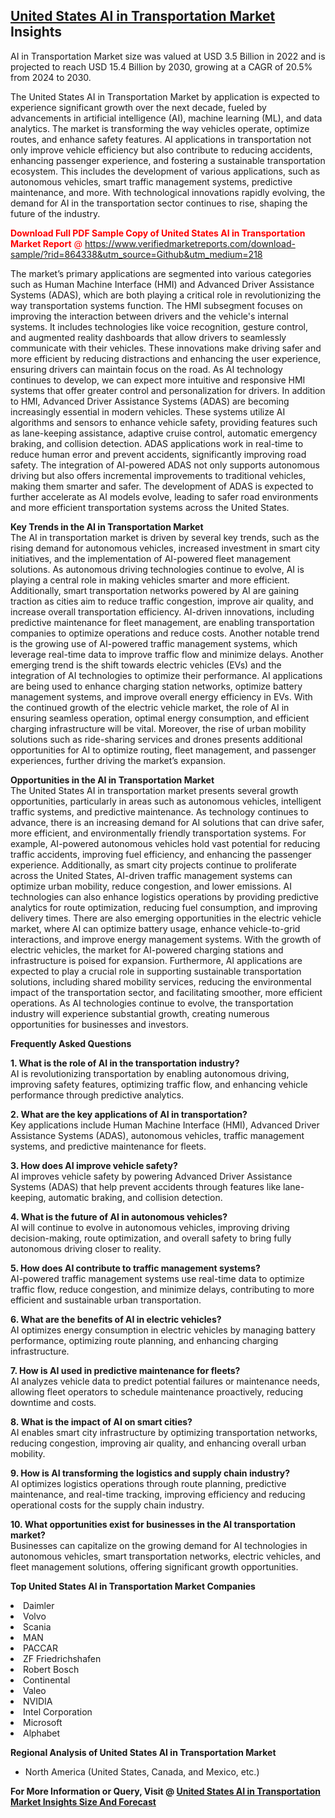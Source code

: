 <h2><a href="https://www.verifiedmarketreports.com/download-sample/?rid=864338&amp;utm_source=Github&amp;utm_medium=218" target="_blank">United States AI in Transportation Market</a> Insights</h2><p>AI in Transportation Market size was valued at USD 3.5 Billion in 2022 and is projected to reach USD 15.4 Billion by 2030, growing at a CAGR of 20.5% from 2024 to 2030.</p><p><p>The United States AI in Transportation Market by application is expected to experience significant growth over the next decade, fueled by advancements in artificial intelligence (AI), machine learning (ML), and data analytics. The market is transforming the way vehicles operate, optimize routes, and enhance safety features. AI applications in transportation not only improve vehicle efficiency but also contribute to reducing accidents, enhancing passenger experience, and fostering a sustainable transportation ecosystem. This includes the development of various applications, such as autonomous vehicles, smart traffic management systems, predictive maintenance, and more. With technological innovations rapidly evolving, the demand for AI in the transportation sector continues to rise, shaping the future of the industry. <p><span class=""><span style="color: #ff0000;"><strong>Download Full PDF Sample Copy of United States AI in Transportation Market Report</strong> @ </span><a href="https://www.verifiedmarketreports.com/download-sample/?rid=864338&amp;utm_source=Github&amp;utm_medium=218" target="_blank">https://www.verifiedmarketreports.com/download-sample/?rid=864338&amp;utm_source=Github&amp;utm_medium=218</a></span></p> </p> <p>The market’s primary applications are segmented into various categories such as Human Machine Interface (HMI) and Advanced Driver Assistance Systems (ADAS), which are both playing a critical role in revolutionizing the way transportation systems function. The HMI subsegment focuses on improving the interaction between drivers and the vehicle's internal systems. It includes technologies like voice recognition, gesture control, and augmented reality dashboards that allow drivers to seamlessly communicate with their vehicles. These innovations make driving safer and more efficient by reducing distractions and enhancing the user experience, ensuring drivers can maintain focus on the road. As AI technology continues to develop, we can expect more intuitive and responsive HMI systems that offer greater control and personalization for drivers. In addition to HMI, Advanced Driver Assistance Systems (ADAS) are becoming increasingly essential in modern vehicles. These systems utilize AI algorithms and sensors to enhance vehicle safety, providing features such as lane-keeping assistance, adaptive cruise control, automatic emergency braking, and collision detection. ADAS applications work in real-time to reduce human error and prevent accidents, significantly improving road safety. The integration of AI-powered ADAS not only supports autonomous driving but also offers incremental improvements to traditional vehicles, making them smarter and safer. The development of ADAS is expected to further accelerate as AI models evolve, leading to safer road environments and more efficient transportation systems across the United States.</p> <p><strong>Key Trends in the AI in Transportation Market</strong><br/> The AI in transportation market is driven by several key trends, such as the rising demand for autonomous vehicles, increased investment in smart city initiatives, and the implementation of AI-powered fleet management solutions. As autonomous driving technologies continue to evolve, AI is playing a central role in making vehicles smarter and more efficient. Additionally, smart transportation networks powered by AI are gaining traction as cities aim to reduce traffic congestion, improve air quality, and increase overall transportation efficiency. AI-driven innovations, including predictive maintenance for fleet management, are enabling transportation companies to optimize operations and reduce costs. Another notable trend is the growing use of AI-powered traffic management systems, which leverage real-time data to improve traffic flow and minimize delays. Another emerging trend is the shift towards electric vehicles (EVs) and the integration of AI technologies to optimize their performance. AI applications are being used to enhance charging station networks, optimize battery management systems, and improve overall energy efficiency in EVs. With the continued growth of the electric vehicle market, the role of AI in ensuring seamless operation, optimal energy consumption, and efficient charging infrastructure will be vital. Moreover, the rise of urban mobility solutions such as ride-sharing services and drones presents additional opportunities for AI to optimize routing, fleet management, and passenger experiences, further driving the market’s expansion.</p> <p><strong>Opportunities in the AI in Transportation Market</strong><br/> The United States AI in transportation market presents several growth opportunities, particularly in areas such as autonomous vehicles, intelligent traffic systems, and predictive maintenance. As technology continues to advance, there is an increasing demand for AI solutions that can drive safer, more efficient, and environmentally friendly transportation systems. For example, AI-powered autonomous vehicles hold vast potential for reducing traffic accidents, improving fuel efficiency, and enhancing the passenger experience. Additionally, as smart city projects continue to proliferate across the United States, AI-driven traffic management systems can optimize urban mobility, reduce congestion, and lower emissions. AI technologies can also enhance logistics operations by providing predictive analytics for route optimization, reducing fuel consumption, and improving delivery times. There are also emerging opportunities in the electric vehicle market, where AI can optimize battery usage, enhance vehicle-to-grid interactions, and improve energy management systems. With the growth of electric vehicles, the market for AI-powered charging stations and infrastructure is poised for expansion. Furthermore, AI applications are expected to play a crucial role in supporting sustainable transportation solutions, including shared mobility services, reducing the environmental impact of the transportation sector, and facilitating smoother, more efficient operations. As AI technologies continue to evolve, the transportation industry will experience substantial growth, creating numerous opportunities for businesses and investors.</p> <p><strong>Frequently Asked Questions</strong></p> <p><strong>1. What is the role of AI in the transportation industry?</strong><br/> AI is revolutionizing transportation by enabling autonomous driving, improving safety features, optimizing traffic flow, and enhancing vehicle performance through predictive analytics.</p> <p><strong>2. What are the key applications of AI in transportation?</strong><br/> Key applications include Human Machine Interface (HMI), Advanced Driver Assistance Systems (ADAS), autonomous vehicles, traffic management systems, and predictive maintenance for fleets.</p> <p><strong>3. How does AI improve vehicle safety?</strong><br/> AI improves vehicle safety by powering Advanced Driver Assistance Systems (ADAS) that help prevent accidents through features like lane-keeping, automatic braking, and collision detection.</p> <p><strong>4. What is the future of AI in autonomous vehicles?</strong><br/> AI will continue to evolve in autonomous vehicles, improving driving decision-making, route optimization, and overall safety to bring fully autonomous driving closer to reality.</p> <p><strong>5. How does AI contribute to traffic management systems?</strong><br/> AI-powered traffic management systems use real-time data to optimize traffic flow, reduce congestion, and minimize delays, contributing to more efficient and sustainable urban transportation.</p> <p><strong>6. What are the benefits of AI in electric vehicles?</strong><br/> AI optimizes energy consumption in electric vehicles by managing battery performance, optimizing route planning, and enhancing charging infrastructure.</p> <p><strong>7. How is AI used in predictive maintenance for fleets?</strong><br/> AI analyzes vehicle data to predict potential failures or maintenance needs, allowing fleet operators to schedule maintenance proactively, reducing downtime and costs.</p> <p><strong>8. What is the impact of AI on smart cities?</strong><br/> AI enables smart city infrastructure by optimizing transportation networks, reducing congestion, improving air quality, and enhancing overall urban mobility.</p> <p><strong>9. How is AI transforming the logistics and supply chain industry?</strong><br/> AI optimizes logistics operations through route planning, predictive maintenance, and real-time tracking, improving efficiency and reducing operational costs for the supply chain industry.</p> <p><strong>10. What opportunities exist for businesses in the AI transportation market?</strong><br/> Businesses can capitalize on the growing demand for AI technologies in autonomous vehicles, smart transportation networks, electric vehicles, and fleet management solutions, offering significant growth opportunities.</p> </p><p><strong>Top United States AI in Transportation Market Companies</strong></p><div data-test-id=""><p><li>Daimler</li><li> Volvo</li><li> Scania</li><li> MAN</li><li> PACCAR</li><li> ZF Friedrichshafen</li><li> Robert Bosch</li><li> Continental</li><li> Valeo</li><li> NVIDIA</li><li> Intel Corporation</li><li> Microsoft</li><li> Alphabet</li></p><div><strong>Regional Analysis of&nbsp;United States AI in Transportation Market</strong></div><ul><li dir="ltr"><p dir="ltr">North America&nbsp;(United States, Canada, and Mexico, etc.)</p></li></ul><p><strong>For More Information or Query, Visit @&nbsp;</strong><strong><a href="https://www.verifiedmarketreports.com/product/ai-in-transportation-market/?utm_source=Github&amp;utm_medium=218" target="_blank">United States AI in Transportation Market Insights Size And Forecast</a></strong></p></div>
